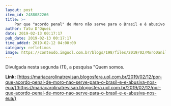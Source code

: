 ```yaml
---
layout: post
item_id: 2488082266
title: >-
    Por que "acordo penal" de Moro não serve para o Brasil e é abusivo nos EUA
author: Tatu D'Oquei
date: 2019-02-13 00:17:17
pub_date: 2019-02-13 00:17:17
time_added: 2019-02-12 04:00:00
category: refletimos
image: https://conteudo.imguol.com.br/blogs/198/files/2019/02/MoroDaniloVerpa-615x300.jpg
---
```


Divulgada nesta segunda (11), a pesquisa "Quem somos.

**Link:** [https://mariacarolinatrevisan.blogosfera.uol.com.br/2019/02/12/por-que-acordo-penal-de-moro-nao-serve-para-o-brasil-e-e-abusiva-nos-eua/](https://mariacarolinatrevisan.blogosfera.uol.com.br/2019/02/12/por-que-acordo-penal-de-moro-nao-serve-para-o-brasil-e-e-abusiva-nos-eua/)

